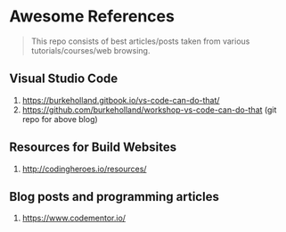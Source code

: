 # Awesome References
> This repo consists of best articles/posts taken from various tutorials/courses/web browsing.

## Visual Studio Code

1. https://burkeholland.gitbook.io/vs-code-can-do-that/
2. https://github.com/burkeholland/workshop-vs-code-can-do-that (git repo for above blog)


## Resources for Build Websites
1. http://codingheroes.io/resources/


## Blog posts and programming articles

1. https://www.codementor.io/
